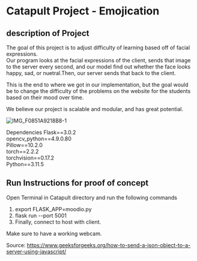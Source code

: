 # Catapult Project - Emojication

## description of Project
The goal of this project is to adjust difficulty of learning based off of facial expressions.\
Our program looks at the facial expressions of the client, sends that image to the server every second, and our model find out whether the face looks happy, sad, or nuetral.Then, our server sends that back to the client.

This is the end to where we got in our implementation, but the goal would be to change the difficulty of the problems on the website for the students based on their mood over time. 

We believe our project is scalable and modular, and has great potential.



![IMG_F0851A9218B8-1](https://github.com/MichaelL11/Catapult/assets/143101596/8376866f-e3eb-4f92-8dfc-bbfa219b1bb7)



Dependencies
Flask==3.0.2 \
opencv_python==4.9.0.80 \
Pillow==10.2.0 \
torch==2.2.2 \
torchvision==0.17.2 \
Python==3.11.5



## Run Instructions for proof of concept

Open Terminal in Catapult directory and run the following commands

1. export FLASK_APP=moodio.py
2. flask run --port 5001
3. Finally, connect to host with client.

Make sure to have a working webcam.
























Source: https://www.geeksforgeeks.org/how-to-send-a-json-object-to-a-server-using-javascript/
